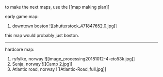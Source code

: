 
to make the next maps, use the [[map making plan]]

early game map:
1. downtown boston
	   ![[shutterstock_471847652.0.jpg]]


this map would probably just boston.

---


hardcore map:
1. ryfylke, norway
	![[image_processing20181012-4-eto53k.jpg]]
2. Senja, norway 
	![[Camp 2.jpg]]
3. Atlantic road, norway
	![[Atlantic-Road_full.jpg]]

